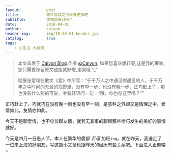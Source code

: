 ```yaml
---
layout:           post
title:            或许冥冥之中自有安排吧
subtitle:         你相信缘分吗？  
date:             2018-04-01 
anthor:           caiyun
header-img:       img/18-04-01-header.jpg 	 
catalog:          true
tags:
    - 小生活 大脑洞
---
```

> 本文首发于 [Caiyun Blog](http://agcaiyun.cn/ ),作者 [@Caiyun](https://github.com/Agcaiyun),  如果您喜欢想转载,这是我的荣幸,您只需要保留原文链接就好啦,谢谢哦 ^_^

> 就像张爱玲在散文《爱》中所写：“于千万人之中遇见你遇见的人，于千万年之中时间的无涯的荒野里，没有早一步，也没有晚一步，正巧赶上了，那也没有什么别的可说，唯有轻轻问一句：“哦，你也在这里吗？””

正巧赶上了，巧就巧在没有晚一刻也没有早一刻，是意料之外却又是情理之中，爱情如此，友情亦如此。

今天不是聊爱情，也不仅仅聊友情，就若无其事的聊聊那些恰巧发生的美好的事情就好。

今天是四月一日愚人节，本人在繁华的魔都 *苦逼* 加班`ing`，就在昨天，我送走了一位来上海的好朋友，写这篇小文章也跟昨天的经历有些关系吧。下面进入正题喽~
